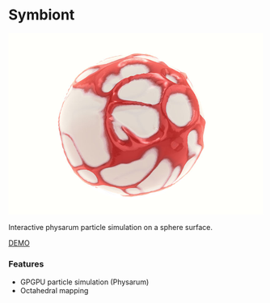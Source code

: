 # Symbiont

![Symbiont Screenshot](https://github.com/robert-leitl/symbiont/blob/main/cover.jpg?raw=true)

Interactive physarum particle simulation on a sphere surface.

[DEMO](https://robert-leitl.github.io/symbiont/dist/?debug=true)

### Features
- GPGPU particle simulation (Physarum)
- Octahedral mapping
